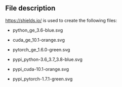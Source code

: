 
## File description

<https://shields.io/> is used to create the following files:

- python_ge_3.6-blue.svg
- cuda_ge_10.1-orange.svg
- pytorch_ge_1.6.0-green.svg

- pypi_python-3.6_3.7_3.8-blue.svg
- pypi_cuda-10.1-orange.svg
- pypi_pytorch-1.7.1-green.svg
